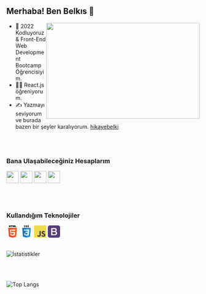 ## Merhaba! Ben Belkıs 👋

<img src="https://media.giphy.com/media/L1R1tvI9svkIWwpVYr/giphy.gif" align="right" width="400" height="250">


- 🌱 2022 Kodluyoruz & Front-End Web Development Bootcamp Öğrencisiyim.
- 👩‍💻 React.js öğreniyorum.
- ✍️ Yazmayı seviyorum ve burada bazen bir şeyler karalıyorum. [hikayebelki](https://hikayebelki.blogspot.com/)

<br>
<br>

### Bana Ulaşabileceğiniz Hesaplarım

[<img height="32" width="32" src="https://unpkg.com/simple-icons@v7/icons/twitter.svg" />][Twitter]
[<img height="32" width="32" src="https://unpkg.com/simple-icons@v7/icons/instagram.svg" />][Instagram]
[<img height="32" width="32" src="https://unpkg.com/simple-icons@v7/icons/linkedin.svg" />][LinkedIn]
[<img height="32" width="32" src="https://unpkg.com/simple-icons@v7/icons/blogger.svg" />][Blogger]

<br>
<br>

### Kullandığım Teknolojiler
<img src="https://raw.githubusercontent.com/github/explore/80688e429a7d4ef2fca1e82350fe8e3517d3494d/topics/html/html.png" height="32" width="32">
<img src="https://raw.githubusercontent.com/github/explore/80688e429a7d4ef2fca1e82350fe8e3517d3494d/topics/css/css.png" height="32" width="32">
<img src="https://raw.githubusercontent.com/github/explore/80688e429a7d4ef2fca1e82350fe8e3517d3494d/topics/javascript/javascript.png" height="32" width="32">
<img src="https://raw.githubusercontent.com/github/explore/80688e429a7d4ef2fca1e82350fe8e3517d3494d/topics/bootstrap/bootstrap.png" height="32" width="32">

<br>
<br>

![İstatistikler](https://github-readme-stats.vercel.app/api?username=belkisarslan&show_icons=true&theme=radical)

<br>
<br>

![Top Langs](https://github-readme-stats.vercel.app/api/top-langs/?username=belkisarslan&layout=compact)


[Twitter]: https://twitter.com/bbllkkss
[Instagram]: https://www.instagram.com/bugun_ogrendiklerim/?utm_medium=copy_link
[LinkedIn]: https://www.linkedin.com/in/belkisarslan/
[Blogger]: https://hikayebelki.blogspot.com/
